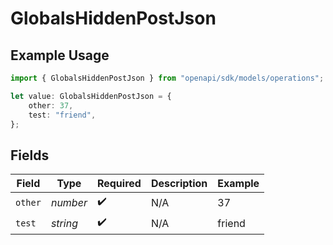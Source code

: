 # GlobalsHiddenPostJson

## Example Usage

```typescript
import { GlobalsHiddenPostJson } from "openapi/sdk/models/operations";

let value: GlobalsHiddenPostJson = {
    other: 37,
    test: "friend",
};
```

## Fields

| Field              | Type               | Required           | Description        | Example            |
| ------------------ | ------------------ | ------------------ | ------------------ | ------------------ |
| `other`            | *number*           | :heavy_check_mark: | N/A                | 37                 |
| `test`             | *string*           | :heavy_check_mark: | N/A                | friend             |
